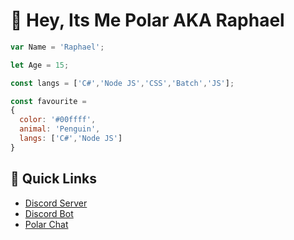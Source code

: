 # 👋 Hey, Its Me Polar AKA Raphael

```js
var Name = 'Raphael';

let Age = 15;

const langs = ['C#','Node JS','CSS','Batch','JS'];

const favourite = 
{
  color: '#00ffff',
  animal: 'Penguin',
  langs: ['C#','Node JS']
}
```

## 🌠 Quick Links

* [Discord Server](https://dsc.gg/polar69)
* [Discord Bot](https://dsc.gg/rumpy)
* [Polar Chat](https://polar-chat.polar-69.repl.co/)
